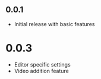 ## 0.0.1

* Initial release with basic features

# 0.0.3

* Editor specific settings
* Video addition feature